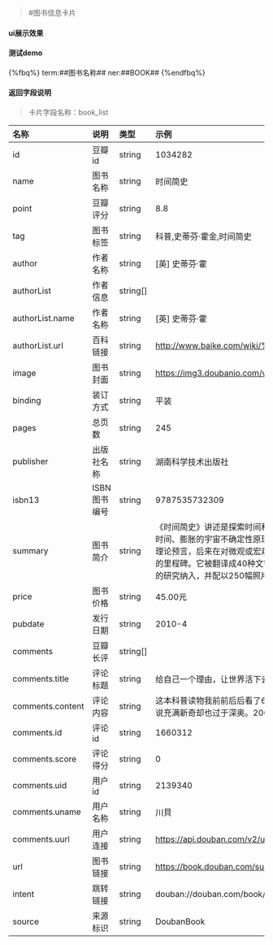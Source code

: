 >#图书信息卡片

#### ui展示效果
#### 测试demo
{%fbq%}
term:##图书名称##
ner:##BOOK##
{%endfbq%}
#### 返回字段说明
>卡片字段名称：book_list

|名称|说明|类型|示例|
|:---|:---|:---|:---|
|id|豆瓣id|string|1034282|
|name|图书名称|string|时间简史|
|point|豆瓣评分|string|8.8|
|tag|图书标签|string|科普,史蒂芬·霍金,时间简史|
|author|作者名称|string|[英] 史蒂芬·霍|
|authorList|作者信息|string[]||
|authorList.name|作者名称|string|[英] 史蒂芬·霍|
|authorList.url|百科链接|string|http://www.baike.com/wiki/%E5%8F%B2%E8%92%82%E8%8A%AC%C2%B7%E9%9C%8D%E9%87%91|
|image|图书封面|string|https://img3.doubanio.com/view/subject/m/public/s1914861.jpg|
|binding|装订方式|string|平装|
|pages|总页数|string|245|
|publisher|出版社名称|string|湖南科学技术出版社|
|isbn13|ISBN图书编号|string|9787535732309|
|summary|图书简介|string|《时间简史》讲述是探索时间和空间核心秘密的故事，是关于宇宙本性的最前沿知识，包括我们的宇宙图像、空间和时间、膨胀的宇宙不确定性原理、基本粒子和自然的力、黑洞、黑洞不是这么黑、时间箭头等内容。第一版中的许多理论预言，后来在对微观或宏观宇宙世界观测中得到证实。\n自1988年首版以来，《时间简史》已成为全球科学著作的里程碑。它被翻译成40种文字，销售了近1000万册。此版更新了内容，把许多观测揭示的新知识，以及霍金最新的研究纳入，并配以250幅照片和电脑制作的三维和四维空间图。|
|price|图书价格|string|45.00元|
|pubdate|发行日期|string|2010-4|
|comments|豆瓣长评|string[]||
|comments.title|评论标题|string|给自己一个理由，让世界活下去|
|comments.content|评论内容|string|这本科普读物我前前后后看了6年。2003年初，我浏览了书中所有的彩图、注释及部分章节，这一切对于当时的我来说充满新奇却也过于深奥。2007年夏，...|
|comments.id|评论id|string|1660312|
|comments.score|评论得分|string|0|
|comments.uid|用户id|string|2139340|
|comments.uname|用户名称|string|川貝|
|comments.uurl|用户连接|string|https://api.douban.com/v2/user/2139340|
|url|图书链接|string|https://book.douban.com/subject/1034282/|
|intent|跳转链接|string|douban://douban.com/book/1034282?from=mdouba|
|source|来源标识|string|DoubanBook|




